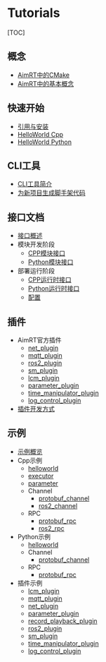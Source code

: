 
# Tutorials

[TOC]

## 概念
- [AimRT中的CMake](concepts/cmake.md)
- [AimRT中的基本概念](concepts/concepts.md)

## 快速开始
- [引用与安装](quick_start/installation.md)
- [HelloWorld Cpp](quick_start/helloworld_cpp.md)
- [HelloWorld Python](quick_start/helloworld_py.md)

## CLI工具
- [CLI工具简介](cli_tool/cli_tool.md)
- [为新项目生成脚手架代码](cli_tool/gen_prj.md)

## 接口文档
- [接口概述](interface/interface.md)
- 模块开发阶段
  - [CPP模块接口](interface/cpp_module.md)
  - [Python模块接口](interface/py_module.md)
- 部署运行阶段
  - [CPP运行时接口](interface/cpp_runtime.md)
  - [Python运行时接口](interface/py_runtime.md)
  - [配置](interface/cfg.md)

## 插件
- AimRT官方插件
  - [net_plugin](plugins/net_plugin.md)
  - [mqtt_plugin](plugins/mqtt_plugin.md)
  - [ros2_plugin](plugins/ros2_plugin.md)
  - [sm_plugin](plugins/sm_plugin.md)
  - [lcm_plugin](plugins/lcm_plugin.md)
  - [parameter_plugin](plugins/parameter_plugin.md)
  - [time_manipulator_plugin](plugins/time_manipulator_plugin.md)
  - [log_control_plugin](plugins/log_control_plugin.md)
- [插件开发方式](plugins/how_to_dev_plugin.md)

## 示例

- [示例概览](examples/examples.md)
- Cpp示例
  - [helloworld](https://code.agibot.com/agibot_aima/aimrt/-/tree/main/src/examples/cpp/helloworld)
  - [executor](https://code.agibot.com/agibot_aima/aimrt/-/tree/main/src/examples/cpp/executor)
  - [parameter](https://code.agibot.com/agibot_aima/aimrt/-/tree/main/src/examples/cpp/parameter)
  - Channel
    - [protobuf_channel](https://code.agibot.com/agibot_aima/aimrt/-/tree/main/src/examples/cpp/protobuf_channel)
    - [ros2_channel](https://code.agibot.com/agibot_aima/aimrt/-/tree/main/src/examples/cpp/ros2_channel)
  - RPC
    - [protobuf_rpc](https://code.agibot.com/agibot_aima/aimrt/-/tree/main/src/examples/cpp/protobuf_rpc)
    - [ros2_rpc](https://code.agibot.com/agibot_aima/aimrt/-/tree/main/src/examples/cpp/ros2_rpc)
- Python示例
  - [helloworld](https://code.agibot.com/agibot_aima/aimrt/-/tree/main/src/examples/py/helloworld)
  - Channel
    - [protobuf_channel](https://code.agibot.com/agibot_aima/aimrt/-/tree/main/src/examples/py/protobuf_channel)
  - RPC
    - [protobuf_rpc](https://code.agibot.com/agibot_aima/aimrt/-/tree/main/src/examples/py/protobuf_rpc)
- 插件示例
  - [lcm_plugin](https://code.agibot.com/agibot_aima/aimrt/-/tree/main/src/examples/plugins/lcm_plugin)
  - [mqtt_plugin](https://code.agibot.com/agibot_aima/aimrt/-/tree/main/src/examples/plugins/mqtt_plugin)
  - [net_plugin](https://code.agibot.com/agibot_aima/aimrt/-/tree/main/src/examples/plugins/net_plugin)
  - [parameter_plugin](https://code.agibot.com/agibot_aima/aimrt/-/tree/main/src/examples/plugins/parameter_plugin)
  - [record_playback_plugin](https://code.agibot.com/agibot_aima/aimrt/-/tree/main/src/examples/plugins/record_playback_plugin)
  - [ros2_plugin](https://code.agibot.com/agibot_aima/aimrt/-/tree/main/src/examples/plugins/ros2_plugin)
  - [sm_plugin](https://code.agibot.com/agibot_aima/aimrt/-/tree/main/src/examples/plugins/sm_plugin)
  - [time_manipulator_plugin](https://code.agibot.com/agibot_aima/aimrt/-/tree/main/src/examples/plugins/time_manipulator_plugin)
  - [log_control_plugin](https://code.agibot.com/agibot_aima/aimrt/-/tree/main/src/examples/plugins/log_control_plugin)
